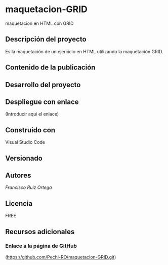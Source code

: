 # maquetacion-GRID
maquetacion en HTML con GRID

## Descripción del proyecto
Es la maquetación de un ejercicio en HTML utilizando
la maquetación GRID.

## Contenido de la publicación

## Desarrollo del proyecto
## Despliegue con enlace
(Introducir aqui el enlace)
## Construido con
Visual Studio Code
## Versionado

## Autores
*Francisco Ruiz Ortega*
## Licencia
FREE
## Recursos adicionales
### Enlace a la página de GitHub
(https://github.com/Pechi-RO/maquetacion-GRID.git)
